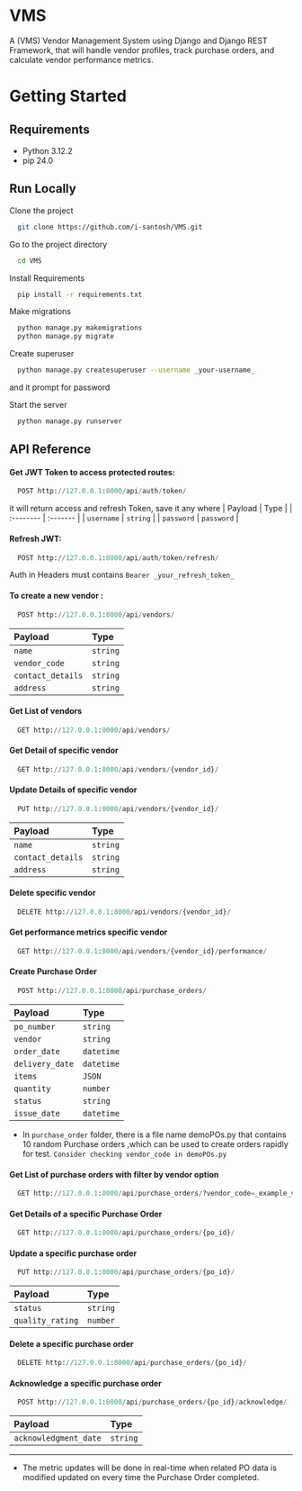 # VMS

A (VMS) Vendor Management System using Django and Django REST Framework, that will handle vendor profiles, track purchase orders, and calculate vendor performance metrics.


# Getting Started

## Requirements

- Python 3.12.2
- pip 24.0


## Run Locally

Clone the project

```bash
  git clone https://github.com/i-santosh/VMS.git
```

Go to the project directory

```bash
  cd VMS
```

Install Requirements

```bash
  pip install -r requirements.txt
```

Make migrations

```bash
  python manage.py makemigrations
  python manage.py migrate
```

Create superuser

```bash
  python manage.py createsuperuser --username _your-username_
```
 and it prompt for password

Start the server

```bash
  python manage.py runserver
```


## API Reference
#### Get JWT Token to access protected routes:

```python
  POST http://127.0.0.1:8000/api/auth/token/
```
it will return access and refresh Token, save it any where
| Payload | Type     |
| :-------- | :------- |
| `username` | `string` |
| `password` | `password` |

#### Refresh JWT:

```python
  POST http://127.0.0.1:8000/api/auth/token/refresh/
```
Auth in Headers must contains `Bearer _your_refresh_token_`

#### To create a new vendor :

```python
  POST http://127.0.0.1:8000/api/vendors/
```

| Payload | Type     |
| :-------- | :------- |
| `name` | `string` |
| `vendor_code` | `string` |
| `contact_details` | `string` |
| `address` | `string` |

#### Get List of vendors

```python
  GET http://127.0.0.1:8000/api/vendors/
```

#### Get Detail of specific vendor

```python
  GET http://127.0.0.1:8000/api/vendors/{vendor_id}/
```
#### Update Details of specific vendor

```python
  PUT http://127.0.0.1:8000/api/vendors/{vendor_id}/
```
| Payload | Type     |
| :-------- | :------- |
| `name` | `string` |
| `contact_details` | `string` |
| `address` | `string` |

#### Delete specific vendor

```python
  DELETE http://127.0.0.1:8000/api/vendors/{vendor_id}/
```
#### Get performance metrics specific vendor

```python
  GET http://127.0.0.1:8000/api/vendors/{vendor_id}/performance/
```

#### Create Purchase Order 

```python
  POST http://127.0.0.1:8000/api/purchase_orders/
```
| Payload | Type     |
| :-------- | :------- |
| `po_number` | `string` |
| `vendor` | `string` |
| `order_date` | `datetime` |
| `delivery_date` | `datetime` |
| `items` | `JSON` |
| `quantity` | `number` |
| `status` | `string` |
| `issue_date` | `datetime` |

- In `purchase_order` folder, there is a file name demoPOs.py that contains 10 random Purchase orders ,which can be used to create orders rapidly for test. `Consider checking vendor_code in demoPOs.py`

#### Get List of purchase orders with filter by vendor option

```python
  GET http://127.0.0.1:8000/api/purchase_orders/?vendor_code=_example_vendor_code
```

#### Get Details of a specific Purchase Order

```python
  GET http://127.0.0.1:8000/api/purchase_orders/{po_id}/
```
#### Update a specific purchase order

```python
  PUT http://127.0.0.1:8000/api/purchase_orders/{po_id}/
```

| Payload | Type     |
| :-------- | :------- |
| `status` | `string` |
| `quality_rating` | `number` |

#### Delete a specific purchase order

```python
  DELETE http://127.0.0.1:8000/api/purchase_orders/{po_id}/
```
#### Acknowledge a specific purchase order

```python
  POST http://127.0.0.1:8000/api/purchase_orders/{po_id}/acknowledge/
```

| Payload | Type     |
| :-------- | :------- |
| `acknowledgment_date` | `string` |

***
- The metric updates will be done in real-time when related PO data is modified updated on every time the Purchase Order completed.

